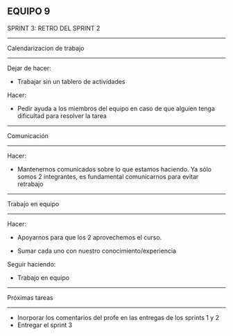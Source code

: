 EQUIPO 9
--------------------------
SPRINT 3: RETRO DEL SPRINT 2

******************************
Calendarizacion de trabajo
******************************
Dejar de hacer:

- Trabajar sin un tablero de 
actividades

Hacer:

- Pedir ayuda a los miembros
del equipo en caso de que
alguien tenga dificultad
para resolver la tarea

******************************
Comunicación
******************************
Hacer:

- Mantenernos comunicados sobre 
lo que estamos haciendo. Ya sólo
somos 2 integrantes, es fundamental
comunicarnos para evitar retrabajo

******************************
Trabajo en equipo
******************************
Hacer:

- Apoyarnos para que los 2
aprovechemos el curso.

- Sumar cada uno con
nuestro conocimiento/experiencia

Seguir haciendo:

- Trabajo en equipo

******************************
Próximas tareas
******************************
- Inorporar los comentarios del 
profe en las entregas de los
sprints 1 y 2
- Entregar el sprint 3
